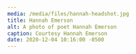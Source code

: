 ```yaml
---
media: /media/files/hannah-headshot.jpg
title: Hannah Emerson
alt: A photo of poet Hannah Emerson
caption: Courtesy Hannah Emerson
date: 2020-12-04 10:16:00 -0500
---
```

